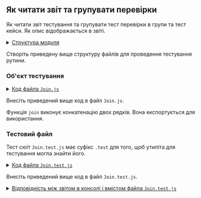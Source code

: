 ## Як читати звіт та групувати перевірки

Як читати звіт тестування та групувати тест перевірки в групи та тест кейси. Як опис відображається в звіті.

<details>
  <summary><u>Структура модуля</u></summary>

```
report
   ├── Join.js
   ├── Join.test.js    
   └── package.json

```

</details>

Створіть приведену вище структуру файлів для проведення тестування рутини.

### Об'єкт тестування

<details>
    <summary><u>Код файла <code>Join.js</code></u></summary>

```js    
module.exports.join = function( a, b )
{
  return String( a ) + String( b );
}

```

</details>

Внесіть приведений вище код в файл `Join.js`.

Функція `join` виконує конкатенацію двох рядків. Вона експортується для використання.

### Тестовий файл

Тест сюіт `Join.test.js` має суфікс `.test` для того, щоб утиліта для тестування могла знайти його.

<details>
    <summary><u>Код файла <code>Join.test.js</code></u></summary>

```js    
let _ = require( 'wTesting' );
let Join = require( './Join.js' );

//

function routine1( test )
{

  test.open( 'string' );

    test.case = 'trivial';
    test.identical( Join.join( 'a', 'b' ), 'ab' );

    test.case = 'empty';
    test.identical( Join.join( '', '' ), '' );

  test.close( 'string' );
  test.open( 'number' );

    test.case = 'trivial';
    test.identical( Join.join( 1, 3 ), '13' );

    test.case = 'zeroes';
    test.identical( Join.join( 0, 0 ), '00' );

  test.close( 'number' );
  test.open( 'mixed' );

    test.identical( Join.join( 'a', 3 ), 'a3' );

  test.close( 'mixed' );
 

}

//

var Self =
{
  name : 'Join',
  tests :
  {
    routine1,
  }
}

//

Self = wTestSuite( Self );
if( typeof module !== 'undefined' && !module.parent )
wTester.test( Self.name );

```

</details>

Внесіть приведений вище код в файл `Join.test.js`.






<details>
    <summary><u>Відповідність між звітом в консолі і вмістом файла <code>Join.test.js</code></u></summary>

![report.png](../../images/report.png)

</details>

